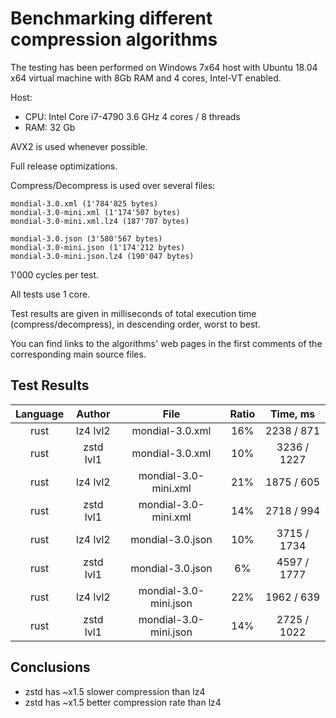 # Benchmarking different compression algorithms

The testing has been performed on Windows 7x64 host with Ubuntu 18.04 x64 virtual machine with 8Gb RAM and 4 cores, Intel-VT enabled.

Host:
- CPU: Intel Core i7-4790 3.6 GHz 4 cores / 8 threads
- RAM: 32 Gb

AVX2 is used whenever possible.

Full release optimizations.

Compress/Decompress is used over several files:

```
mondial-3.0.xml (1'784'825 bytes)
mondial-3.0-mini.xml (1'174'507 bytes)
mondial-3.0-mini.xml.lz4 (187'707 bytes)

mondial-3.0.json (3'580'567 bytes)
mondial-3.0-mini.json (1'174'212 bytes)
mondial-3.0-mini.json.lz4 (190'047 bytes)
```

1'000 cycles per test.

All tests use 1 core.

Test results are given in milliseconds of total execution time (compress/decompress), in descending order, worst to best.

You can find links to the algorithms' web pages in the first comments of the corresponding main source files.

## Test Results

| Language | Author  | File | Ratio | Time, ms  |
|:-------:|:---------:|:---------:|:---------:|:---------:|
|  rust  | lz4 lvl2  | mondial-3.0.xml | 16% | 2238 /  871 |
|  rust  | zstd lvl1  | mondial-3.0.xml | 10% | 3236 / 1227 |
|  rust  | lz4 lvl2  | mondial-3.0-mini.xml | 21% | 1875 /  605 |
|  rust  | zstd lvl1  | mondial-3.0-mini.xml | 14% | 2718 /  994 |
|  rust  | lz4 lvl2  | mondial-3.0.json | 10% | 3715 / 1734 |
|  rust  | zstd lvl1  | mondial-3.0.json | 6% | 4597 / 1777 |
|  rust  | lz4 lvl2  | mondial-3.0-mini.json | 22% | 1962 /  639 |
|  rust  | zstd lvl1  | mondial-3.0-mini.json | 14% | 2725 / 1022 |

## Conclusions

* zstd has ~x1.5 slower compression than lz4 
* zstd has ~x1.5 better compression rate than lz4 
